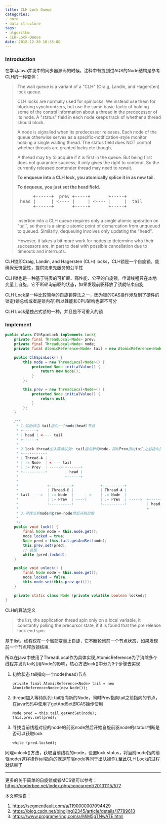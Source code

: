 ```yaml
---
title: CLH Lock Queue
categories:
- note
- data structure
tags:
- algorithm
- CLH-Lock-Queue
date: 2018-12-30 16:35:00
---
```




### Introduction

在学习Java并发中的同步器源码的时候，注释中有提到过AQS的Node结构是参考CLH的一种变体：

> The wait queue is a variant of a "CLH" (Craig, Landin, and Hagersten) lock queue. 
>
> CLH locks are normally used for spinlocks.  We instead use them for blocking synchronizers, but use the same basic tactic of holding some of the control information about a thread in the predecessor of its node.  A "status" field in each node keeps track of whether a thread should block.  
>
> A node is signalled when its predecessor releases.  Each node of the queue otherwise serves as a specific-notification-style monitor holding a single waiting thread. The status field does NOT control whether threads are granted locks etc though.  
>
> A thread may try to acquire if it is first in the queue. But being first does not guarantee success; it only gives the right to contend.  So the currently released contender thread may need to rewait.
>
> **To enqueue into a CLH lock, you atomically splice it in as new tail.** 
>
> **To dequeue, you just set the head field.**
>
>  <pre class="nhi">
>       +------+  prev +-----+       +-----+
>  head |      | &lt;---- |     | &lt;---- |     |  tail
>       +------+       +-----+       +-----+
>  </pre>
>
> Insertion into a CLH queue requires only a single atomic operation on "tail", so there is a simple atomic point of demarcation from unqueued to queued. Similarly, dequeuing involves only updating the "head". 
>
> However, it takes a bit more work for nodes to determine who their successors are, in part to deal with possible cancellation due to timeouts and interrupts.

CLH锁即Craig, Landin, and Hagersten (CLH) locks，CLH锁是一个自旋锁，能确保无饥饿性，提供先来先服务的公平性

CLH锁也是一种基于链表的可扩展、高性能、公平的自旋锁，申请线程只在本地变量上自旋，它不断轮询前驱的状态，如果发现前驱释放了锁就结束自旋

CLH Lock是一种比较简单的自旋锁算法之一，因为锁的CAS操作涉及到了硬件的锁定(锁总线或者是锁内存)所以性能和CPU架构也密不可分

CLH Lock是独占式锁的一种，并且是不可重入的锁

### Implement

``` java
public class ClhSpinLock implements Lock{
    private final ThreadLocal<Node> prev;
    private final ThreadLocal<Node> node;
    private final AtomicReference<Node> tail = new AtomicReference<Node>(new Node());

    public ClhSpinLock() {
        this.node = new ThreadLocal<Node>() {
            protected Node initialValue() {
                return new Node();
            }
        };

        this.prev = new ThreadLocal<Node>() {
            protected Node initialValue() {
                return null;
            }
        };
    }

    /**
     * 1.初始状态 tail指向一个node(head)节点 
     * +------+ 
     * | head | <---- tail 
     * +------+
     * 
     * 2.lock-thread加入等待队列: tail指向新的Node，同时Prev指向tail之前指向的节点
     * +----------+
     * | Thread-A |
     * | := Node  | <---- tail
     * | := Prev  | -----> +------+
     * +----------+        | head |
     *                     +------+ 
     * 
     *             +----------+            +----------+
     *             | Thread-B |            | Thread-A |
     * tail ---->  | := Node  |     -->    | := Node  | 
     *             | := Prev  | ----|      | := Prev  | ----->  +------+
     *             +----------+            +----------+         | head |
     *                                                          +------+ 
     * 3.寻找当前node的prev-node然后开始自旋
     * 
     */
    public void lock() {
        final Node node = this.node.get();
        node.locked = true;
        Node pred = this.tail.getAndSet(node);
        this.prev.set(pred);
        // 自旋
        while (pred.locked);
    }

    public void unlock() {
        final Node node = this.node.get();
        node.locked = false;
        this.node.set(this.prev.get());
    }

    private static class Node {private volatile boolean locked;}
}
```

CLH的算法定义

> the list, the application thread spin only on a local variable, it constantly polling the precursor state, if it is found that the pre release lock end spin.

基于list，线程仅在一个局部变量上自旋，它不断轮询前一个节点状态，如果发现前一个节点释放锁结束.

所以在java中使用了ThreadLocal作为具体实现,AtomicReference为了消除多个线程并发对tail引用Node的影响，核心方法lock()中分为3个步骤去实现

1. 初始状态 tail指向一个node(head)节点

    ```
    private final AtomicReference<Node> tail = new AtomicReference<Node>(new Node());
    ```

2. thread加入等待队列: tail指向新的Node，同时Prev指向tail之前指向的节点，在java代码中使用了getAndSet即CAS操作使用

    ```
    Node pred = this.tail.getAndSet(node);
    this.prev.set(pred);
    ```

3. 寻找当前线程对应的node的前驱node然后开始自旋前驱node的status判断是否可以获取lock

    ```
    while (pred.locked);
    ```

同理unlock()方法，获取当前线程的node，设置lock status，将当前node指向前驱node(这样操作tail指向的就是前驱node等同于出队操作).至此CLH Lock的过程就结束了

-----

更多的关于简单的自旋锁或者MCS锁可以参考：https://coderbee.net/index.php/concurrent/20131115/577

本文整理自：

1. https://segmentfault.com/a/1190000007094429
2. https://blog.csdn.net/bingjing12345/article/details/17789613
3. https://www.programering.com/a/MjM5gTNwATE.html